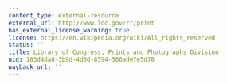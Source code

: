 ```yaml
---
content_type: external-resource
external_url: http://www.loc.gov/rr/print
has_external_license_warning: true
license: https://en.wikipedia.org/wiki/All_rights_reserved
status: ''
title: Library of Congress, Prints and Photographs Division
uid: 183d4da8-3b9d-4d0d-8594-566ade7e5d78
wayback_url: ''
---
```

